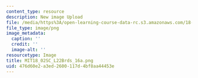 ```yaml
---
content_type: resource
description: New image Upload
file: /media/https%3A/open-learning-course-data-rc.s3.amazonaws.com/18-02sc-multivariable-calculus-fall-2010/476d60e2a3ed2600117d4bf8aa44453e_MIT18_02SC_L22Brds_16a.png
file_type: image/png
image_metadata:
  caption: ''
  credit: ''
  image-alt: ''
resourcetype: Image
title: MIT18_02SC_L22Brds_16a.png
uid: 476d60e2-a3ed-2600-117d-4bf8aa44453e
---
```

